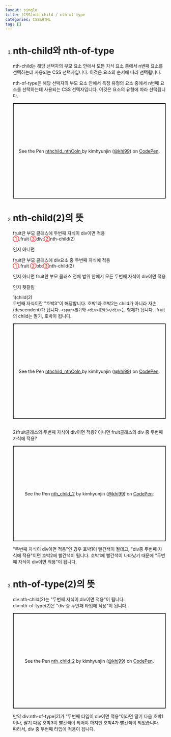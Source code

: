 ```yaml
---
layout: single
title: (CSS)nth-child / nth-of-type
categories: CSS&HTML
tag: []
---
```


1. # nth-child와 nth-of-type
   nth-child는 해당 선택자의 부모 요소 안에서 모든 자식 요소 중에서 n번째 요소를 선택하는데 사용되는 CSS 선택자입니다. 이것은 요소의 순서에 따라 선택됩니다.   

   nth-of-type은 해당 선택자의 부모 요소 안에서 특정 유형의 요소 중에서 n번째 요소를 선택하는데 사용되는 CSS 선택자입니다. 이것은 요소의 유형에 따라 선택됩니다.   

   <p class="codepen" data-height="300" data-default-tab="html,result" data-slug-hash="abxJYvm" data-user="khj99" style="height: 300px; box-sizing: border-box; display: flex; align-items: center; justify-content: center; border: 2px solid; margin: 1em 0; padding: 1em;">
   <span>See the Pen <a href="https://codepen.io/khj99/pen/abxJYvm">
   nthchild_nthColn </a> by kimhyunjin (<a href="https://codepen.io/khj99">@khj99</a>)
   on <a href="https://codepen.io">CodePen</a>.</span>
   </p>
   <script async src="https://cpwebassets.codepen.io/assets/embed/ei.js"></script>

1. # nth-child(2)의 뜻

   fruit란 부모 클래스에 두번째 자식이 div이면 적용   
   <span style="color:red;font-style:bold">①</span>.fruit <span style="color:red;font-style:bold">③</span>div:<span style="color:red;font-style:bold">②</span>nth-child(2)   

   인지 아니면   

   fruit란 부모 클래스에 div요소 중 두번째 자식에 적용   
   <span style="color:red;font-style:bold">①</span>.fruit <span style="color:red;font-style:bold">②</span>bb:<span style="color:red;font-style:bold">③</span>nth-child(2)   

   인지 아니면
   fruit란 부모 클래스 전체 범위 안에서 모든 두번째 자식이 div이면 적용   

   인지 헷갈림   

   1)child(2)   
   두번째 자식이란 "호박3"이 해당합니다. 호박1과 호박2는 child가 아니라 자손(descendent)가 됩니다. `<span>딸기`와 `<div>호박3</div>`는 형제가 됩니다. .fruit의 child는 딸기, 호박이 됩니다.   
   <p class="codepen" data-height="300" data-default-tab="html,result" data-slug-hash="abxJYvm" data-user="khj99" style="height: 300px; box-sizing: border-box; display: flex; align-items: center; justify-content: center; border: 2px solid; margin: 1em 0; padding: 1em;">
   <span>See the Pen <a href="https://codepen.io/khj99/pen/abxJYvm">
   nthchild_nthColn </a> by kimhyunjin (<a href="https://codepen.io/khj99">@khj99</a>)
   on <a href="https://codepen.io">CodePen</a>.</span>
   </p>
   <script async src="https://cpwebassets.codepen.io/assets/embed/ei.js"></script>
      
   <br>      
   2)fruit클래스의 두번째 자식이 div이면 적용? 아니면 fruit클래스의 div 중 두번째 자식에 적용?   
   <p class="codepen" data-height="300" data-default-tab="html,result" data-slug-hash="bGJqvYy" data-user="khj99" style="height: 300px; box-sizing: border-box; display: flex; align-items: center; justify-content: center; border: 2px solid; margin: 1em 0; padding: 1em;">
   <span>See the Pen <a href="https://codepen.io/khj99/pen/bGJqvYy">
   nth_child_2</a> by kimhyunjin (<a href="https://codepen.io/khj99">@khj99</a>)
   on <a href="https://codepen.io">CodePen</a>.</span>
   </p>
   <script async src="https://cpwebassets.codepen.io/assets/embed/ei.js"></script>
   "두번째 자식이 div이면 적용"인 경우 호박1이 빨간색이 될테고, "div중 두번째 자식에 적용"이면 호박2에 빨간색이 됩니다.   
   호박1에 빨간색이 나타났기 때문에 "두번째 자식이 div이면 적용"이 됩니다.   

1. # nth-of-type(2)의 뜻
   div:nth-child(2)는 "두번째 자식이 div이면 적용"이 됩니다.   
   div:nth-of-type(2)은 "div 중 두번째 타입에 적용"이 됩니다.   

   <p class="codepen" data-height="300" data-default-tab="html,result" data-slug-hash="NWmpYwZ" data-user="khj99" style="height: 300px; box-sizing: border-box; display: flex; align-items: center; justify-content: center; border: 2px solid; margin: 1em 0; padding: 1em;">
   <span>See the Pen <a href="https://codepen.io/khj99/pen/NWmpYwZ">
   nth_child_2</a> by kimhyunjin (<a href="https://codepen.io/khj99">@khj99</a>)
   on <a href="https://codepen.io">CodePen</a>.</span>
   </p>
   <script async src="https://cpwebassets.codepen.io/assets/embed/ei.js"></script>
      
   만약 div:nth-of-type(2)가 "두번째 타입이 div이면 적용"이라면 딸기 다음 호박1이나, 딸기 다음 호박3이 빨간색이 되어야 하지만 호박4가 빨간색이 되었습니다.   
   따라서, div 중 두번째 타입에 적용이 됩니다.   
